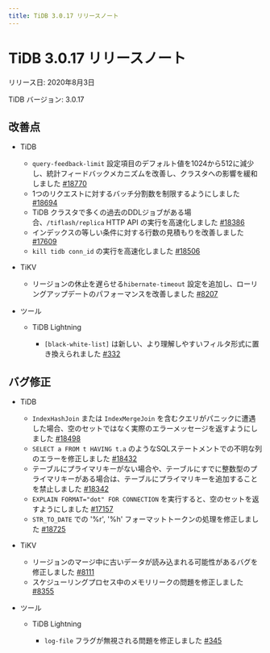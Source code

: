```yaml
---
title: TiDB 3.0.17 リリースノート
---
```


# TiDB 3.0.17 リリースノート

リリース日: 2020年8月3日

TiDB バージョン: 3.0.17

## 改善点

+ TiDB

    - `query-feedback-limit` 設定項目のデフォルト値を1024から512に減少し、統計フィードバックメカニズムを改善し、クラスタへの影響を緩和しました [#18770](https://github.com/pingcap/tidb/pull/18770)
    - 1つのリクエストに対するバッチ分割数を制限するようにしました [#18694](https://github.com/pingcap/tidb/pull/18694)
    - TiDB クラスタで多くの過去のDDLジョブがある場合、`/tiflash/replica` HTTP API の実行を高速化しました [#18386](https://github.com/pingcap/tidb/pull/18386)
    - インデックスの等しい条件に対する行数の見積もりを改善しました [#17609](https://github.com/pingcap/tidb/pull/17609)
    - `kill tidb conn_id` の実行を高速化しました [#18506](https://github.com/pingcap/tidb/pull/18506)

+ TiKV

    - リージョンの休止を遅らせる`hibernate-timeout` 設定を追加し、ローリングアップデートのパフォーマンスを改善しました [#8207](https://github.com/tikv/tikv/pull/8207)

+ ツール

    + TiDB Lightning

        - `[black-white-list]` は新しい、より理解しやすいフィルタ形式に置き換えられました [#332](https://github.com/pingcap/tidb-lightning/pull/332)

## バグ修正

+ TiDB

    - `IndexHashJoin` または `IndexMergeJoin` を含むクエリがパニックに遭遇した場合、空のセットではなく実際のエラーメッセージを返すようにしました [#18498](https://github.com/pingcap/tidb/pull/18498)
    - `SELECT a FROM t HAVING t.a` のようなSQLステートメントでの不明な列のエラーを修正しました [#18432](https://github.com/pingcap/tidb/pull/18432)
    - テーブルにプライマリキーがない場合や、テーブルにすでに整数型のプライマリキーがある場合は、テーブルにプライマリキーを追加することを禁止しました [#18342](https://github.com/pingcap/tidb/pull/18342)
    - `EXPLAIN FORMAT="dot" FOR CONNECTION` を実行すると、空のセットを返すようにしました [#17157](https://github.com/pingcap/tidb/pull/17157)
    - `STR_TO_DATE` での '%r', '%h' フォーマットトークンの処理を修正しました [#18725](https://github.com/pingcap/tidb/pull/18725)

+ TiKV

    - リージョンのマージ中に古いデータが読み込まれる可能性があるバグを修正しました [#8111](https://github.com/tikv/tikv/pull/8111)
    - スケジューリングプロセス中のメモリリークの問題を修正しました [#8355](https://github.com/tikv/tikv/pull/8355)

+ ツール

    + TiDB Lightning

        - `log-file` フラグが無視される問題を修正しました [#345](https://github.com/pingcap/tidb-lightning/pull/345)